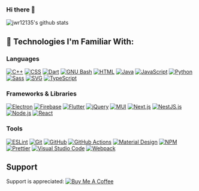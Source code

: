 ### Hi there 👋

![jwr12135's github stats](https://github-readme-stats.vercel.app/api?username=jwr12135&show_icons=true&theme=gruvbox)

## 🔧 Technologies I'm Familiar With:

### Languages
[![C++](https://img.shields.io/badge/-C++-00599C?style=flat-square&logo=C%2B%2B&logoColor=white)](https://www.cplusplus.com) [![CSS](https://img.shields.io/badge/-CSS-1572B6?style=flat-square&logo=CSS3&logoColor=white)](https://developer.mozilla.org/en-US/docs/Web/CSS) [![Dart](https://img.shields.io/badge/-Dart-0175C2?style=flat-square&logo=Dart&logoColor=white)](https://dart.dev) [![GNU Bash](https://img.shields.io/badge/-GNU%20Bash-4EAA25?style=flat-square&logo=GNU%20Bash&logoColor=white)](https://www.gnu.org/software/bash/) [![HTML](https://img.shields.io/badge/-HTML-E34F26?style=flat-square&logo=HTML5&logoColor=white)](https://developer.mozilla.org/en-US/docs/Web/HTML) [![Java](https://img.shields.io/badge/-Java-007396?style=flat-square&logo=Java&logoColor=white)](https://www.oracle.com/java/) [![JavaScript](https://img.shields.io/badge/-JavaScript-F7DF1E?style=flat-square&logo=JavaScript&logoColor=black)](https://developer.mozilla.org/en-US/docs/Web/JavaScript) [![Python](https://img.shields.io/badge/-Python-3776AB?style=flat-square&logo=Python&logoColor=white)](https://www.python.org) [![Sass](https://img.shields.io/badge/-Sass-CC6699?style=flat-square&logo=Sass&logoColor=white)](https://sass-lang.com) [![SVG](https://img.shields.io/badge/-SVG-FFB13B?style=flat-square&logo=SVG&logoColor=black)](https://developer.mozilla.org/en-US/docs/Web/SVG) [![TypeScript](https://img.shields.io/badge/-TypeScript-007ACC?style=flat-square&logo=TypeScript&logoColor=white)](https://www.typescriptlang.org)

### Frameworks & Libraries
[![Electron](https://img.shields.io/badge/-Electron-47848F?style=flat-square&logo=Electron&logoColor=white)](https://www.electronjs.org) [![Firebase](https://img.shields.io/badge/-Firebase-FFCA28?style=flat-square&logo=Firebase&logoColor=black)](https://firebase.google.com) [![Flutter](https://img.shields.io/badge/-Flutter-02569B?style=flat-square&logo=Flutter&logoColor=white)](https://flutter.dev) [![jQuery](https://img.shields.io/badge/-jQuery-0769AD?style=flat-square&logo=jQuery&logoColor=white)](https://jquery.com) [![MUI](https://img.shields.io/badge/-MUI-007FFF?style=flat-square&logo=Material-UI&logoColor=white)](https://mui.com) [![Next.js](https://img.shields.io/badge/-Next.js-000000?style=flat-square&logo=nextdotjs&logoColor=white)](https://nextjs.org) [![NestJS.js](https://img.shields.io/badge/-NestJS-E0234E?style=flat-square&logo=nestjs&logoColor=white)](https://nestjs.com) [![Node.js](https://img.shields.io/badge/-Node.js-339933?style=flat-square&logo=nodedotjs&logoColor=white)](https://nodejs.org) [![React](https://img.shields.io/badge/-React-61DAFB?style=flat-square&logo=React&logoColor=black)](https://reactjs.org)

### Tools
[![ESLint](https://img.shields.io/badge/-ESLint-4B32C3?style=flat-square&logo=ESLint&logoColor=white)](https://eslint.org) [![Git](https://img.shields.io/badge/-Git-F05032?style=flat-square&logo=Git&logoColor=white)](https://git-scm.com) [![GitHub](https://img.shields.io/badge/-GitHub-181717?style=flat-square&logo=GitHub&logoColor=white)](https://github.com) [![GitHub Actions](https://img.shields.io/badge/-GitHub%20Actions-2088FF?style=flat-square&logo=GitHub%20Actions&logoColor=white)](https://github.com/features/actions) [![Material Design](https://img.shields.io/badge/-Material%20Design-757575?style=flat-square&logo=Material%20Design&logoColor=white)](https://material.io) [![NPM](https://img.shields.io/badge/-NPM-CB3837?style=flat-square&logo=NPM&logoColor=white)](https://www.npmjs.com) [![Prettier](https://img.shields.io/badge/-Prettier-F7B93E?style=flat-square&logo=Prettier&logoColor=black)](https://prettier.io) [![Visual Studio Code](https://img.shields.io/badge/-Visual%20Studio%20Code-007ACC?style=flat-square&logo=Visual%20Studio%20Code&logoColor=white)](https://code.visualstudio.com) [![Webpack](https://img.shields.io/badge/-Webpack-8DD6F9?style=flat-square&logo=Webpack&logoColor=black)](https://webpack.js.org)

## Support
Support is appreciated: [![Buy Me A Coffee](https://img.shields.io/badge/-Buy%20Me%20A%20Coffee-FF813F?style=flat-square&logo=Buy%20Me%20A%20Coffee&logoColor=white)](https://www.buymeacoffee.com/jwr12135) 
